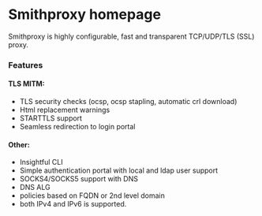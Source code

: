 # Smithproxy homepage

Smithproxy is highly configurable, fast and transparent TCP/UDP/TLS (SSL) proxy.

### Features

#### TLS MITM:
 * TLS security checks (ocsp, ocsp stapling, automatic crl download)
 * Html replacement warnings
 * STARTTLS support
 * Seamless redirection to login portal
#### Other:
 * Insightful CLI
 * Simple authentication portal with local and ldap user support
 * SOCKS4/SOCKS5 support with DNS
 * DNS ALG
 * policies based on FQDN or 2nd level domain
 * both IPv4 and IPv6 is supported.
